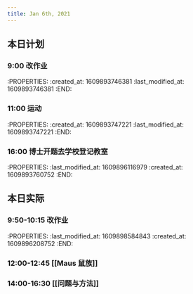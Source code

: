 ```yaml
---
title: Jan 6th, 2021
---
```


## 本日计划
### 9:00 改作业
:PROPERTIES:
:created_at: 1609893746381
:last_modified_at: 1609893746381
:END:
### 11:00 运动
:PROPERTIES:
:created_at: 1609893747221
:last_modified_at: 1609893747221
:END:
### 16:00 博士开题去学校登记教室
:PROPERTIES:
:last_modified_at: 1609896116979
:created_at: 1609893760752
:END:
## 本日实际
### 9:50-10:15 改作业
:PROPERTIES:
:last_modified_at: 1609898584843
:created_at: 1609896208752
:END:
### 12:00-12:45 [[Maus 鼠族]]
### 14:00-16:30 [[问题与方法]]
### 
